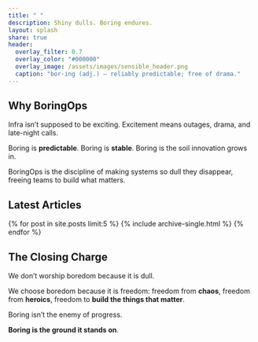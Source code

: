 ```yaml
---
title: " "
description: Shiny dulls. Boring endures.
layout: splash
share: true
header:
  overlay_filter: 0.7
  overlay_color: "#000000"
  overlay_image: /assets/images/sensible_header.png
  caption: "bor·ing (adj.) — reliably predictable; free of drama."
---
```


<!-- ## The embodiment of calm technology

Bringing order into a noisy world through:
- **Mindset**: Choose predictability, trust, and stability over hype. 
- **Discipline**: Enforce consistency, standards, and stewardship.  
- **Principle**: Recognize that innovation thrives when the foundation is solid.

This is the ground progress is built on.

We call it **BoringOps**.   -->

## Why BoringOps

Infra isn’t supposed to be exciting. Excitement means outages, drama, and late-night calls.

Boring is **predictable**. Boring is **stable**. 
Boring is the soil innovation grows in.

BoringOps is the discipline of making systems so dull they
disappear, freeing teams to build what matters.

## Latest Articles

{% for post in site.posts limit:5 %}
  {% include archive-single.html %}
{% endfor %}

## The Closing Charge
We don’t worship boredom because it is dull.  

We choose boredom because it is freedom: freedom from **chaos**, freedom from **heroics**, freedom to **build the things that matter**.  

Boring isn’t the enemy of progress.  

**Boring is the ground it stands on**.  
